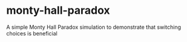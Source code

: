 # monty-hall-paradox
A simple Monty Hall Paradox simulation to demonstrate that switching choices is beneficial
